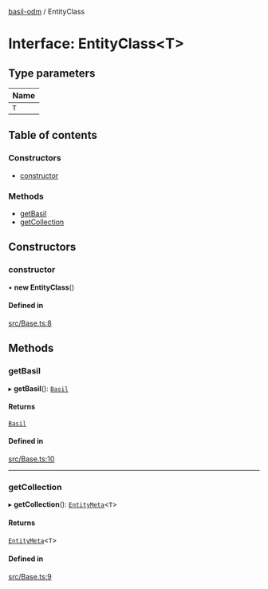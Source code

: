 [basil-odm](../README.md) / EntityClass

# Interface: EntityClass<T\>

## Type parameters

| Name |
| :------ |
| `T` |

## Table of contents

### Constructors

- [constructor](EntityClass.md#constructor)

### Methods

- [getBasil](EntityClass.md#getbasil)
- [getCollection](EntityClass.md#getcollection)

## Constructors

### constructor

• **new EntityClass**()

#### Defined in

[src/Base.ts:8](https://github.com/anatoo/basil-odm/blob/5a6ae65/src/Base.ts#L8)

## Methods

### getBasil

▸ **getBasil**(): [`Basil`](../classes/Basil.md)

#### Returns

[`Basil`](../classes/Basil.md)

#### Defined in

[src/Base.ts:10](https://github.com/anatoo/basil-odm/blob/5a6ae65/src/Base.ts#L10)

___

### getCollection

▸ **getCollection**(): [`EntityMeta`](../README.md#entitymeta)<`T`\>

#### Returns

[`EntityMeta`](../README.md#entitymeta)<`T`\>

#### Defined in

[src/Base.ts:9](https://github.com/anatoo/basil-odm/blob/5a6ae65/src/Base.ts#L9)
